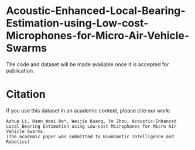 # Acoustic-Enhanced-Local-Bearing-Estimation-using-Low-cost-Microphones-for-Micro-Air-Vehicle-Swarms
The code and dataset will be made available once it is accepted for publication. 

# Citation
If you use this dataset in an academic context, please cite our work:
````
Aohua Li, Hann Woei Ho*, Weijie Kuang, Ye Zhou, Acoustic-Enhanced Local Bearing Estimation using Low-cost Microphones for Micro Air Vehicle Swarms.
(The academic paper was submitted to Biomimetic Intelligence and Robotics)
````
